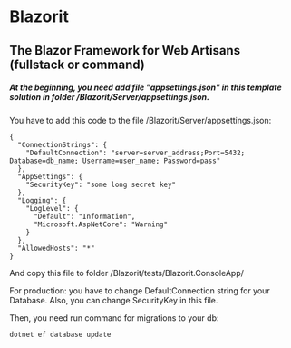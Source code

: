 # Blazorit
## The Blazor Framework for Web Artisans (fullstack or command)

##### At the beginning, you need add file "appsettings.json" in this template solution in folder /Blazorit/Server/appsettings.json.
You have to add this code to the file /Blazorit/Server/appsettings.json:
```
{
  "ConnectionStrings": {
    "DefaultConnection": "server=server_address;Port=5432; Database=db_name; Username=user_name; Password=pass"
  },
  "AppSettings": {
    "SecurityKey": "some long secret key"
  },
  "Logging": {
    "LogLevel": {
      "Default": "Information",
      "Microsoft.AspNetCore": "Warning"
    }
  },
  "AllowedHosts": "*"
}
```
And copy this file to folder /Blazorit/tests/Blazorit.ConsoleApp/

For production: you have to change DefaultConnection string for your Database. Also, you can change SecurityKey in this file.

Then, you need run command for migrations to your db: 
```
dotnet ef database update
```
